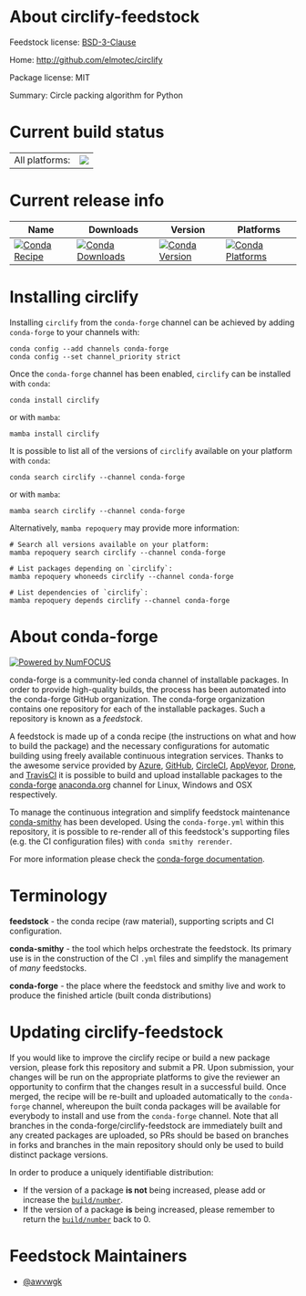 About circlify-feedstock
========================

Feedstock license: [BSD-3-Clause](https://github.com/conda-forge/circlify-feedstock/blob/main/LICENSE.txt)

Home: http://github.com/elmotec/circlify

Package license: MIT

Summary: Circle packing algorithm for Python

Current build status
====================


<table><tr><td>All platforms:</td>
    <td>
      <a href="https://dev.azure.com/conda-forge/feedstock-builds/_build/latest?definitionId=16583&branchName=main">
        <img src="https://dev.azure.com/conda-forge/feedstock-builds/_apis/build/status/circlify-feedstock?branchName=main">
      </a>
    </td>
  </tr>
</table>

Current release info
====================

| Name | Downloads | Version | Platforms |
| --- | --- | --- | --- |
| [![Conda Recipe](https://img.shields.io/badge/recipe-circlify-green.svg)](https://anaconda.org/conda-forge/circlify) | [![Conda Downloads](https://img.shields.io/conda/dn/conda-forge/circlify.svg)](https://anaconda.org/conda-forge/circlify) | [![Conda Version](https://img.shields.io/conda/vn/conda-forge/circlify.svg)](https://anaconda.org/conda-forge/circlify) | [![Conda Platforms](https://img.shields.io/conda/pn/conda-forge/circlify.svg)](https://anaconda.org/conda-forge/circlify) |

Installing circlify
===================

Installing `circlify` from the `conda-forge` channel can be achieved by adding `conda-forge` to your channels with:

```
conda config --add channels conda-forge
conda config --set channel_priority strict
```

Once the `conda-forge` channel has been enabled, `circlify` can be installed with `conda`:

```
conda install circlify
```

or with `mamba`:

```
mamba install circlify
```

It is possible to list all of the versions of `circlify` available on your platform with `conda`:

```
conda search circlify --channel conda-forge
```

or with `mamba`:

```
mamba search circlify --channel conda-forge
```

Alternatively, `mamba repoquery` may provide more information:

```
# Search all versions available on your platform:
mamba repoquery search circlify --channel conda-forge

# List packages depending on `circlify`:
mamba repoquery whoneeds circlify --channel conda-forge

# List dependencies of `circlify`:
mamba repoquery depends circlify --channel conda-forge
```


About conda-forge
=================

[![Powered by
NumFOCUS](https://img.shields.io/badge/powered%20by-NumFOCUS-orange.svg?style=flat&colorA=E1523D&colorB=007D8A)](https://numfocus.org)

conda-forge is a community-led conda channel of installable packages.
In order to provide high-quality builds, the process has been automated into the
conda-forge GitHub organization. The conda-forge organization contains one repository
for each of the installable packages. Such a repository is known as a *feedstock*.

A feedstock is made up of a conda recipe (the instructions on what and how to build
the package) and the necessary configurations for automatic building using freely
available continuous integration services. Thanks to the awesome service provided by
[Azure](https://azure.microsoft.com/en-us/services/devops/), [GitHub](https://github.com/),
[CircleCI](https://circleci.com/), [AppVeyor](https://www.appveyor.com/),
[Drone](https://cloud.drone.io/welcome), and [TravisCI](https://travis-ci.com/)
it is possible to build and upload installable packages to the
[conda-forge](https://anaconda.org/conda-forge) [anaconda.org](https://anaconda.org/)
channel for Linux, Windows and OSX respectively.

To manage the continuous integration and simplify feedstock maintenance
[conda-smithy](https://github.com/conda-forge/conda-smithy) has been developed.
Using the ``conda-forge.yml`` within this repository, it is possible to re-render all of
this feedstock's supporting files (e.g. the CI configuration files) with ``conda smithy rerender``.

For more information please check the [conda-forge documentation](https://conda-forge.org/docs/).

Terminology
===========

**feedstock** - the conda recipe (raw material), supporting scripts and CI configuration.

**conda-smithy** - the tool which helps orchestrate the feedstock.
                   Its primary use is in the construction of the CI ``.yml`` files
                   and simplify the management of *many* feedstocks.

**conda-forge** - the place where the feedstock and smithy live and work to
                  produce the finished article (built conda distributions)


Updating circlify-feedstock
===========================

If you would like to improve the circlify recipe or build a new
package version, please fork this repository and submit a PR. Upon submission,
your changes will be run on the appropriate platforms to give the reviewer an
opportunity to confirm that the changes result in a successful build. Once
merged, the recipe will be re-built and uploaded automatically to the
`conda-forge` channel, whereupon the built conda packages will be available for
everybody to install and use from the `conda-forge` channel.
Note that all branches in the conda-forge/circlify-feedstock are
immediately built and any created packages are uploaded, so PRs should be based
on branches in forks and branches in the main repository should only be used to
build distinct package versions.

In order to produce a uniquely identifiable distribution:
 * If the version of a package **is not** being increased, please add or increase
   the [``build/number``](https://docs.conda.io/projects/conda-build/en/latest/resources/define-metadata.html#build-number-and-string).
 * If the version of a package **is** being increased, please remember to return
   the [``build/number``](https://docs.conda.io/projects/conda-build/en/latest/resources/define-metadata.html#build-number-and-string)
   back to 0.

Feedstock Maintainers
=====================

* [@awvwgk](https://github.com/awvwgk/)

